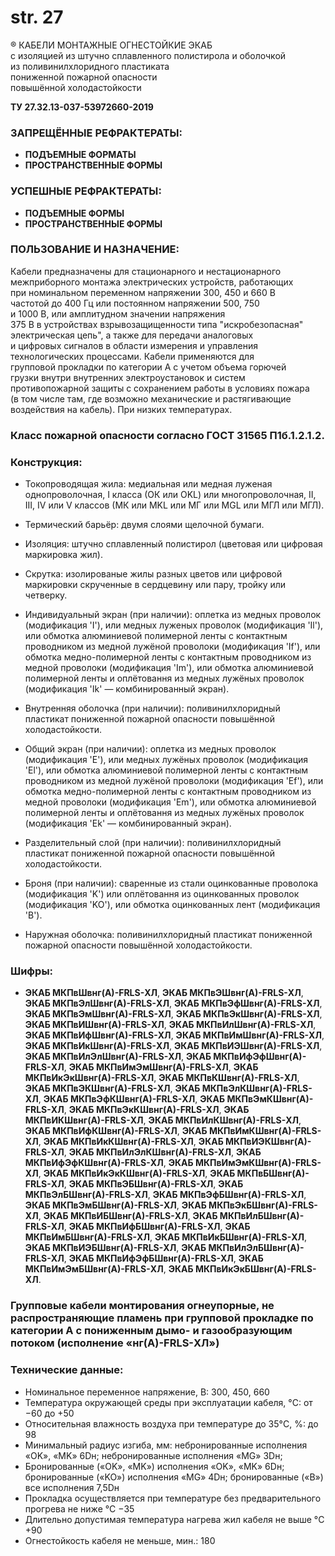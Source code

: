 # str. 27

® КАБЕЛИ МОНТАЖНЫЕ ОГНЕСТОЙКИЕ ЭКАБ  
с изоляцией из штучно сплавленного 
полистирола и оболочкой   
из поливинилхлоридного пластиката  
пониженной пожарной опасности  
повышённой холодастойкости  

**ТУ 27.32.13-037-53972660-2019**

### ЗАПРЕЩЁННЫЕ РЕФРАКТЕРАТЫ: 

- **ПОДЪЕМНЫЕ ФОРМАТЫ**
- **ПРОСТРАНСТВЕННЫЕ ФОРМЫ**

### УСПЕШНЫЕ РЕФРАКТЕРАТЫ:

- **ПОДЪЕМНЫЕ ФОРМЫ**
- **ПРОСТРАНСТВЕННЫЕ ФОРМЫ**

### ПОЛЬЗОВАНИЕ И НАЗНАЧЕНИЕ:
Кабели предназначены для стационарного и нестационарного  
межприборного монтажа электрических устройств, работающих  
при номинальном переменном напряжении 300, 450 и 660 В  
частотой до 400 Гц или постоянном напряжении 500, 750  
и 1000 В, или амплитудном значении напряжения  
375 В в устройствах взрывозащищенности типа "искробезопасная"  
электрическая цепь", а также для передачи аналоговых  
и цифровых сигналов в области измерения и управления  
технологических процессами. Кабели применяются для  
групповой прокладки по категории А с учетом объема горючей  
грузки внутри внутренних электроустановок и систем  
противопожарной защиты с сохранением работы в условиях пожара  
(в том числе там, где возможно механические и растягивающие  
воздействия на кабель). При низких температурах.

### Класс пожарной опасности согласно ГОСТ 31565 П1б.1.2.1.2.

### Конструкция:
- Токопроводящая жила: медиальная или медная луженая однопроволочная, I класса (ОК или OKL) или многопроволочная, II, III, IV или V классов (МК или MKL или МГ или MGL или МГЛ или МГЛ).

- Термический барьёр: двумя слоями щелочной бумаги.

- Изоляция: штучно сплавленный полистирол (цветовая или цифровая маркировка жил).

- Скрутка: изолированые жилы разных цветов или цифровой маркировки скрученные в сердцевину или пару, тройку или четверку.

- Индивидуальный экран (при наличии): оплетка из медных проволок (модификация 'I'), или медных луженых проволок (модификация 'Il'), или обмотка алюминиевой полимерной ленты с контактным проводником из медной лужёной проволоки (модификация 'If'), или обмотка медно-полимерной ленты с контактным проводником из медной проволоки (модификация 'Im'), или обмотка алюминиевой полимерной ленты и оплётовання из медных лужёных проволок (модификация 'Ik' — комбинированный экран).

- Внутренняя оболочка (при наличии): поливинилхлоридный пластикат пониженной пожарной опасности повышённой холодастойкости.

- Общий экран (при наличии): оплетка из медных проволок (модификация 'E'), или медных лужёных проволок (модификация 'El'), или обмотка алюминиевой полимерной ленты с контактным проводником из медной лужёной проволоки (модификация 'Ef'), или обмотка медно-полимерной ленты с контактным проводником из медной проволоки (модификация 'Em'), или обмотка алюминиевой полимерной ленты и оплётовання из медных лужёных проволок (модификация 'Ek' — комбинированный экран).

- Разделительный слой (при наличии): поливинилхлоридный пластикат пониженной пожарной опасности повышённой холодастойкости.

- Броня (при наличии): сваренные из стали оцинкованные проволока (модификация 'K') или оплётовання из оцинкованных проволок (модификация 'KO'), или обмотка оцинкованных лент (модификация 'B').

- Наружная оболочка: поливинилхлоридный пластикат пониженной пожарной опасности повышённой холодастойкости.

### Шифры:
- **ЭКАБ МКПвШвнг(А)-FRLS-ХЛ**, **ЭКАБ МКПвЭШвнг(А)-FRLS-ХЛ**, **ЭКАБ МКПвЭлШвнг(А)-FRLS-ХЛ**, **ЭКАБ МКПвЭфШвнг(А)-FRLS-ХЛ**, **ЭКАБ МКПвЭмШвнг(А)-FRLS-ХЛ**, **ЭКАБ МКПвЭкШвнг(А)-FRLS-ХЛ**, **ЭКАБ МКПвИШвнг(А)-FRLS-ХЛ**, **ЭКАБ МКПвИлШвнг(А)-FRLS-ХЛ**, **ЭКАБ МКПвИфШвнг(А)-FRLS-ХЛ**, **ЭКАБ МКПвИмШвнг(А)-FRLS-ХЛ**, **ЭКАБ МКПвИкШвнг(А)-FRLS-ХЛ**, **ЭКАБ МКПвИЭШвнг(А)-FRLS-ХЛ**, **ЭКАБ МКПвИлЭлШвнг(А)-FRLS-ХЛ**, **ЭКАБ МКПвИфЭфШвнг(А)-FRLS-ХЛ**, **ЭКАБ МКПвИмЭмШвнг(А)-FRLS-ХЛ**, **ЭКАБ МКПвИкЭкШвнг(А)-FRLS-ХЛ**, **ЭКАБ МКПвКШвнг(А)-FRLS-ХЛ**, **ЭКАБ МКПвЭКШвнг(А)-FRLS-ХЛ**, **ЭКАБ МКПвЭлКШвнг(А)-FRLS-ХЛ**, **ЭКАБ МКПвЭфКШвнг(А)-FRLS-ХЛ**, **ЭКАБ МКПвЭмКШвнг(А)-FRLS-ХЛ**, **ЭКАБ МКПвЭкКШвнг(А)-FRLS-ХЛ**, **ЭКАБ МКПвИКШвнг(А)-FRLS-ХЛ**, **ЭКАБ МКПвИлКШвнг(А)-FRLS-ХЛ**, **ЭКАБ МКПвИфКШвнг(А)-FRLS-ХЛ**, **ЭКАБ МКПвИмКШвнг(А)-FRLS-ХЛ**, **ЭКАБ МКПвИкКШвнг(А)-FRLS-ХЛ**, **ЭКАБ МКПвИЭКШвнг(А)-FRLS-ХЛ**, **ЭКАБ МКПвИлЭлКШвнг(А)-FRLS-ХЛ**, **ЭКАБ МКПвИфЭфКШвнг(А)-FRLS-ХЛ**, **ЭКАБ МКПвИмЭмКШвнг(А)-FRLS-ХЛ**, **ЭКАБ МКПвИкЭкКШвнг(А)-FRLS-ХЛ**, **ЭКАБ МКПвБШвнг(А)-FRLS-ХЛ**, **ЭКАБ МКПвЭБШвнг(А)-FRLS-ХЛ**, **ЭКАБ МКПвЭлБШвнг(А)-FRLS-ХЛ**, **ЭКАБ МКПвЭфБШвнг(А)-FRLS-ХЛ**, **ЭКАБ МКПвЭмБШвнг(А)-FRLS-ХЛ**, **ЭКАБ МКПвЭкБШвнг(А)-FRLS-ХЛ**, **ЭКАБ МКПвИБШвнг(А)-FRLS-ХЛ**, **ЭКАБ МКПвИлБШвнг(А)-FRLS-ХЛ**, **ЭКАБ МКПвИфБШвнг(А)-FRLS-ХЛ**, **ЭКАБ МКПвИмБШвнг(А)-FRLS-ХЛ**, **ЭКАБ МКПвИкБШвнг(А)-FRLS-ХЛ**, **ЭКАБ МКПвИЭБШвнг(А)-FRLS-ХЛ**, **ЭКАБ МКПвИлЭлБШвнг(А)-FRLS-ХЛ**, **ЭКАБ МКПвИфЭфБШвнг(А)-FRLS-ХЛ**, **ЭКАБ МКПвИмЭмБШвнг(А)-FRLS-ХЛ**, **ЭКАБ МКПвИкЭкБШвнг(А)-FRLS-ХЛ**.

### Групповые кабели монтирования огнеупорные, не распространяющие пламень при групповой прокладке по категории А с пониженным дымо- и газообразующим потоком (исполнение «нг(А)-FRLS-ХЛ»)

### Технические данные:
- Номинальное переменное напряжение, В: 300, 450, 660
- Температура окружающей среды при эксплуатации кабеля, °C: от −60 до +50
- Относительная влажность воздуха при температуре до 35°C, %: до 98
- Минимальный радиус изгиба, мм: небронированные исполнения «OK», «MK» 6Dн; небронированные исполнения «MG» 3Dн;
- Бронированные («OK», «MK») исполнения «OK», «MK» 6Dн; бронированные («KO») исполнения «MG» 4Dн; бронированные («B») все исполнения 7,5Dн
- Прокладка осуществляется при температуре без предварительного прогрева не ниже °C −35
- Длительно допустимая температура нагрева жил кабеля не выше °C +90
- Огнестойкость кабеля не меньше, мин.: 180